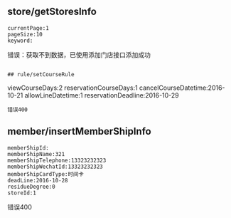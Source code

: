 ## store/getStoresInfo
```
currentPage:1
pageSize:10
keyword:
```
错误：获取不到数据，已使用添加门店接口添加成功
```

## rule/setCourseRule
```
viewCourseDays:2
reservationCourseDays:1
cancelCourseDatetime:2016-10-21
allowLineDatetime:1
reservationDeadline:2016-10-29
```
错误400
```

## member/insertMemberShipInfo
```
memberShipId:
memberShipName:321
memberShipTelephone:13323232323
memberShipWechatId:13323232323
memberShipCardType:时间卡
deadLine:2016-10-28
residueDegree:0
storeId:1
```
错误400
```

